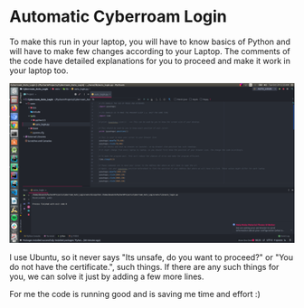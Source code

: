 # Automatic Cyberroam Login
To make this run in your laptop, you will have to know basics of Python and will have to make few changes according to your Laptop. 
The comments of the code have detailed explanations for you to proceed and make it work in your laptop too.

![Image of some part of the Code](https://github.com/devansh03/Cyberroam_Login/blob/master/venv/lib/Cyberroam_Auto_Login.png)

I use Ubuntu, so it never says "Its unsafe, do you want to proceed?" or "You do not have the certificate.", such things. If there are any such things for you, we can solve it just by adding a few more lines.

For me the code is running good and is saving me time and effort :)




